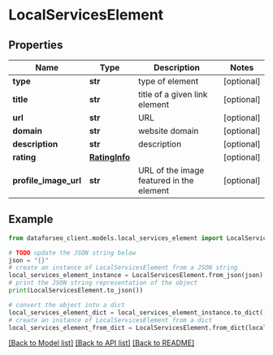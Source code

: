 # LocalServicesElement


## Properties

Name | Type | Description | Notes
------------ | ------------- | ------------- | -------------
**type** | **str** | type of element | [optional] 
**title** | **str** | title of a given link element | [optional] 
**url** | **str** | URL | [optional] 
**domain** | **str** | website domain | [optional] 
**description** | **str** | description | [optional] 
**rating** | [**RatingInfo**](RatingInfo.md) |  | [optional] 
**profile_image_url** | **str** | URL of the image featured in the element | [optional] 

## Example

```python
from dataforseo_client.models.local_services_element import LocalServicesElement

# TODO update the JSON string below
json = "{}"
# create an instance of LocalServicesElement from a JSON string
local_services_element_instance = LocalServicesElement.from_json(json)
# print the JSON string representation of the object
print(LocalServicesElement.to_json())

# convert the object into a dict
local_services_element_dict = local_services_element_instance.to_dict()
# create an instance of LocalServicesElement from a dict
local_services_element_from_dict = LocalServicesElement.from_dict(local_services_element_dict)
```
[[Back to Model list]](../README.md#documentation-for-models) [[Back to API list]](../README.md#documentation-for-api-endpoints) [[Back to README]](../README.md)


